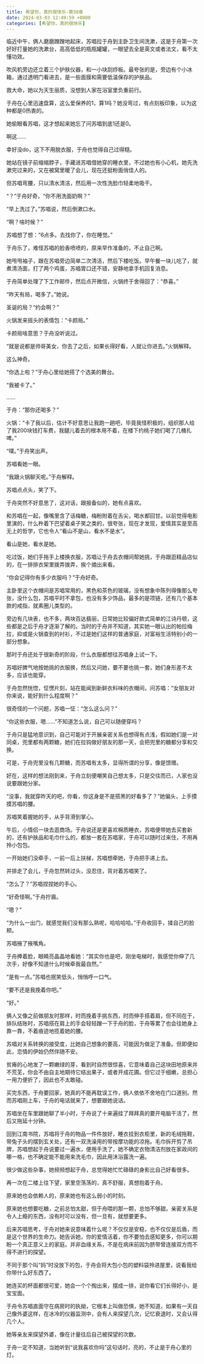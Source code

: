 ```yaml
---
title: 希望你，真的很快乐-第50章
date: 2024-03-03 12:49:59 +0800
categories: [希望你，真的很快乐]
---
```


临近中午，俩人磨磨蹭蹭地起床，苏唱拉于舟到主卧卫生间洗漱，这是于舟第一次好好打量她的洗漱台，高高低低的瓶瓶罐罐，一眼望去全是英文或者法文，看不太懂功效。

吹风机旁边还立着三个护肤仪器，和一小块刮痧板。最夸张的是，旁边有个小冰箱，通过透明门看进去，是一些面膜和需要低温保存的护肤品。

救大命，她以为天生丽质，没想到人家在浴室里负重前行。

于舟在心里迅速盘算，这么爱保养的1，算1吗？她没弯过，有点刻板印象，以为这种都是0热衷的。

她偷眼看苏唱，这才想起来她忘了问苏唱到底1还是0。

啊这……

幸好没do，这下不用脱衣服，于舟也觉得自己过得糙。

她站在镜子前缩缩脖子，手藏进苏唱借她穿的睡衣里，不过她也有小心机，她先洗漱完过来的，又在被窝里暖了会儿，现在还挺粉面俏佳人的。

但苏唱弯腰，只以清水清洁，然后用一次性洗脸巾轻柔地吸干。

“？”于舟好奇，“你不用洗面奶啊？”

“早上洗过了。”苏唱说，然后倒漱口水。

“啊？啥时候？”

苏唱想了想：“6点多。去找你了，你在睡觉。”

于舟乐了，难怪苏唱的脸香喷喷的，原来早作准备的，不止自己啊。

她甩甩袖子，跟在苏唱旁边简单二次清洁，然后下楼吃饭。早午餐一块儿吃了，就煮清汤面，打了两个鸡蛋，苏唱胃口还不错，安静地拿手机回复消息。

于舟简单处理了下工作邮件，然后点开微信，火锅终于舍得回了：“恭喜。”

“昨天有局，喝多了。”她说。

圣诞的局？“约会啊？”

火锅发来摇头的表情包：“卡颜局。”

卡颜局啥意思？于舟没听说过。

“就是说都是帅哥美女，你去了之后，如果长得好看，人就让你进去。”火锅解释。

这么神奇。

“你选上啦？”于舟心里给她搭了个选美的舞台。

“我被卡了。”

……

于舟：“那你还喝多？”

火锅：“卡了我以后，估计不好意思让我跑一趟吧，毕竟我怪积极的，组织那人给了我200块钱打车费，我腿儿着去的根本用不着，在楼下约桃子她们喝了几桶扎啤。”

“噗。”于舟笑出声。

苏唱看她一眼。

“我跟火锅聊天呢。”于舟解释。

苏唱点点头，笑了下。

于舟突然不好意思了，这对话，跟报备似的，她有点喜欢。

和苏唱在一起，像嘴里含了话梅糖，梅粉附着在舌尖，喝水都回甘。以前觉得电影里演的，什么杵着下巴望着桌子笑之类的，很夸张，现在才发现，爱情其实是至高无上的哲学，它也令人“看山不是山，看水不是水”。

看山是她，看水是她。

吃过饭，她们手拖手上楼换衣服，苏唱让于舟去衣帽间帮她挑，于舟跟逛精品店似的，在一排排衣架里拨弄拨弄，挨个摘出来看。

“你会记得你有多少衣服吗？”于舟好奇。

主卧里这个衣帽间是苏唱常用的，黑色和茶色的玻璃，没有想象中陈列得像那么夸张，没什么包，苏唱平时不拿包，也没有多少饰品，最多的是项链，还有几个基本款的戒指，就素圈儿类型的。

旁边有几块表，也不多，两块百达翡丽，日常她比较偏好款式简单的江诗丹顿，这些都是之后于舟才逐渐了解的。当时的于舟并不知道，其实她一眼认出的帕拉梅拉，抑或是火锅查到的衬衫，不过是她们这样的普通家庭，对富裕生活特别小的一部分想象。

那时于舟还处于很新奇的阶段，什么衣服都想往苏唱身上试一下。

苏唱好脾气地按她挑的衣服换，然后又问她，要不要也挑一套，她们身形差不太多，应该也能穿。

于舟忽然恍惚，怔愣片刻，站在能闻到新鲜衣料味的衣帽间，问苏唱：“女朋友对你来说，能好到什么程度啊？”

很奇怪的一个问题，苏唱一怔：“怎么这么问？”

“你这些衣服，嗯……”不知道怎么说，自己可以随便穿吗？

于舟只是猛地意识到，自己可能对于开展亲密关系也想得有点浅，假如她们是一对同桌，兜里都有两颗糖，她们在拉钩做好朋友的那一天，会把兜里的糖都分享和交换。

可是，于舟兜里没有几颗糖，而苏唱有太多，显得所谓的分享，像是馈赠。

好在，这样的想法刚到来，于舟立刻便嘲笑自己想太多，只是交往而已，人家也没说要跟她分家。

“没事，我就穿昨天的吧，你看，你这身是不是搭黑的好看多了？”她偏头，上手摸摸苏唱的腰。

苏唱笑着握她的手，从手背滑到掌心。

午后，小情侣一块去逛商场。于舟说还是更喜欢棉质睡衣，苏唱便带她去买套新的，还有护肤品和毛巾什么的，都放一套在苏唱家，于舟可以随时过来住，不用再拎小包包。

一开始她们没牵手，一前一后上扶梯，苏唱想牵她，于舟把手递上去。

并排走了会儿，于舟忽然转过头，没忍住，背对着苏唱笑了。

“怎么了？”苏唱捏捏她的手心。

“好奇怪啊。”于舟拧眉。

“嗯？”

“为什么一出门，就感觉我们没有那么熟呢，哈哈哈哈。”于舟收回手，揉自己的脸颊。

苏唱掖了掖嘴角。

于舟捧着脸，眼睛亮晶晶地看她：“其实你也是吧，刚坐电梯时，我感觉你伸了几次手，好像不知道什么时候牵我最自然。”

“是有一点。”苏唱也抿笑低头，悄悄呼一口气。

“要不还是我挽着你吧。”

“好。”

俩人又像之前做朋友时那样，时而挽着手挑东西，时而伸手搭着肩，但不同在于，排队结账时，苏唱搭在肩上的手会轻轻蹭一下于舟的脸，于舟等累了也会往她身上靠一靠，不着痕迹地揽着她的腰。

苏唱对关系转换的接受度，比她自己想象的要高，可能因为做足了准备。但即便如此，恋情的伊始仍然伴随不安。

贫瘠的心地发了一颗嫩绿的芽，看到时自然很惊喜，它意味着自己这块田地原来并不荒芜，你会不由自主地期待它结出果子，或者开成花圃。但它过于细嫩，总担心一用力便折了，因此也不太敢碰。

买完东西，于舟要回家，她真的不能再耽误工作，俩人依依不舍地在门口道别。然而苏唱刚上车，于舟的电话就来了，想要跟她说话。

苏唱坐在车里跟她聊了半小时，于舟说了十来遍挂了拜拜真的要开电脑干活了，然后又拖延十分钟。

回到江南书院，苏唱将于舟的物品一件件放好，睡衣挂到衣柜里，新的毛绒拖鞋，带兔子头的摆到玄关处，还有一双洗澡用的带按摩功能的凉拖。毛巾拆开剪了吊牌，苏唱想起于舟说要过一遍水，便用手洗了，她不确定衣物清洁剂放在家政间的哪一格，也不确定能不能用来洗毛巾，因此用沐浴露洗一遍。

很少做这些杂事，她频频想起于舟，总觉得她忙忙碌碌的身影比自己好看很多。

再一次在二楼上往下望，家里空荡荡的，真不舒服，真想抱着于舟。

原来她也会依赖人的，原来她也有这么弱小的时刻。

原来她也想要吃糖，之前总怕太甜，但于舟喂的那一颗，总怕不够甜。亲密关系是令人上瘾的东西，没有时可以没有，但一旦有，就想要更多。

后来苏唱思考，于舟对她来说意味着什么呢？不仅仅是安稳，也不仅仅是后盾，而是这个世界的生命力。她告诉她，你的爱情活着，你不要怕去感知更多，你可以期盼一个真正意义上的家庭。并非血缘关系，不是在病床前因为脐带曾连接双方而不得不进行的探望。

不同于那个叫“妈”时没放下的包，于舟会将大包小包的塑料袋拎进屋里，说看我给你带什么好东西了。

她连买的杯面都很可爱，她会一个个掏出来，摆成一排，说你看它们长得好小，是宝宝面。

于舟令苏唱直面守在病房时的执拗，它根本上叫做恐惧，她不知道，如果有一天自己像外婆这样，在冰冷的仪器监测中，会有人来探望几次，记忆衰退时，又会认得几个人。

她等亲友来探望外婆，像在计量往后自己被探望的次数。

于舟一定不知道，当她听到“说我喜欢你吗”这句话时，亮的，不止是于舟心里的灯。

